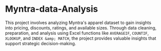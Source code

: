 # Myntra-data-Analysis
This project involves analyzing Myntra's apparel dataset to gain insights into pricing, discounts, ratings, and available sizes. Through data cleaning, preparation, and analysis using Excel functions like `AVERAGEIF`, `COUNTIF`, `XLOOKUP`, and `INDEX &amp; MATCH`, the project provides valuable insights that support strategic decision-making.
